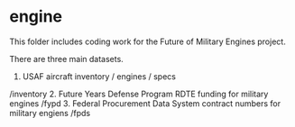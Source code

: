 # engine

This folder includes coding work for the Future of Military Engines project. 

There are three main datasets. 

1. USAF aircraft inventory / engines / specs 

  /inventory
2. Future Years Defense Program RDTE funding for military engines 
  /fypd
3. Federal Procurement Data System contract numbers for military engiens 
  /fpds 

